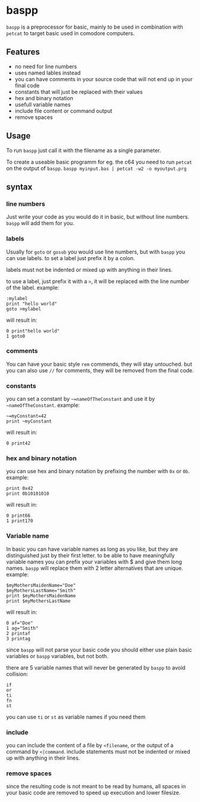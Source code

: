# baspp

`baspp` is a preprocessor for basic, mainly to be used in combination with `petcat` to target basic used in comodore computers.

## Features

- no need for line numbers
- uses named lables instead
- you can have comments in your source code that will not end up in your final code
- constants that will just be replaced with their values
- hex and binary notation
- usefull variable names
- include file content or command output
- remove spaces

## Usage

To run `baspp` just call it with the filename as a single parameter.

To create a useable basic programm for eg. the c64 you need to run `petcat` on the output of `baspp`.
`baspp myinput.bas | petcat -w2 -o myoutput.prg`

## syntax

### line numbers

Just write your code as you would do it in basic, but without line numbers. `baspp` will add them for you.

### labels

Usually for `goto` or `gosub` you would use line numbers, but with `baspp` you can use labels.
to set a label just prefix it by a colon.

labels must not be indented or mixed up with anything in their lines.

to use a label, just prefix it with a `>`, it will be replaced with the line number of the label.
example:

```basic
:mylabel
print "hello world"
goto >mylabel
```

will result in:

```basic
0 print"hello world"
1 goto0
```

### comments

You can have your basic style `rem` commends, they will stay untouched.
but you can also use `//` for comments, they will be removed from the final code.

### constants

you can set a constant by `~=nameOfTheConstant` and use it by `~nameOfTheConstant`.
example:

```basic
~=myConstant=42
print ~myConstant
```

will result in:

```basic
0 print42
```

### hex and binary notation

you can use hex and binary notation by prefixing the number with `0x` or `0b`.
example:

```basic
print 0x42
print 0b10101010
```

will result in:

```basic
0 print66
1 print170
```

### Variable name

In basic you can have variable names as long as you like, but they are distinguished just by their first letter.
to be able to have meaningfully variable names you can prefix your variables with $ and give them long names.
`baspp` will replace them with 2 letter alternatives that are unique.
example:

```basic
$myMothersMaidenName="Doe"
$myMothersLastName="Smith"
print $myMothersMaidenName
print $myMothersLastName
```

will result in:

```basic
0 af="Doe"
1 ag="Smith"
2 printaf
3 printag
```

since `baspp` will not parse your basic code you should either use plain basic variables or `baspp` variables, but not both.

there are 5 variable names that will never be generated by `baspp` to avoid collision:

```
if
or
ti
fn
st
```

you can use `ti` or `st` as variable names if you need them

### include

you can include the content of a file by `<filename`,
or the output of a command by `<|command`.
include statements must not be indented or mixed up with anything in their lines.

### remove spaces

since the resulting code is not meant to be read by humans, all spaces in your basic code are removed to speed up execution and lower filesize.
